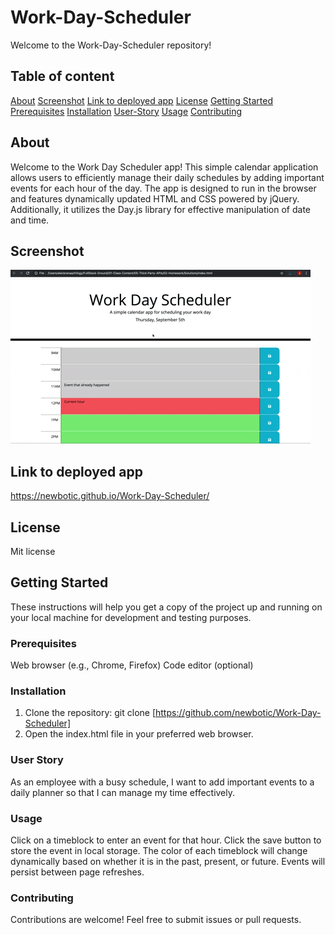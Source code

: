 # Work-Day-Scheduler

Welcome to the Work-Day-Scheduler repository!

## Table of content

[About](#about)
[Screenshot](#screenshot)
[Link to deployed app](#Link-to-deployed-app)
[License](#license)
[Getting Started](#getting-started)
[Prerequisites](#prerequisites)
[Installation](#installation)
[User-Story](#User-Story)
[Usage](#Usage)
[Contributing](#contributing)

## About

Welcome to the Work Day Scheduler app! This simple calendar application allows users to efficiently manage their daily schedules by adding important events for each hour of the day. The app is designed to run in the browser and features dynamically updated HTML and CSS powered by jQuery. Additionally, it utilizes the Day.js library for effective manipulation of date and time.

## Screenshot

![Screenshot](./assets/images/05-third-party-apis-homework-demo.gif)

## Link to deployed app

https://newbotic.github.io/Work-Day-Scheduler/

## License

Mit license

## Getting Started

These instructions will help you get a copy of the project up and running on your local machine for development and testing purposes.

### Prerequisites

Web browser (e.g., Chrome, Firefox)
Code editor (optional)

### Installation

1. Clone the repository: git clone [https://github.com/newbotic/Work-Day-Scheduler]
2. Open the index.html file in your preferred web browser.

### User Story

As an employee with a busy schedule, I want to add important events to a daily planner so that I can manage my time effectively.

### Usage
Click on a timeblock to enter an event for that hour.
Click the save button to store the event in local storage.
The color of each timeblock will change dynamically based on whether it is in the past, present, or future.
Events will persist between page refreshes.

### Contributing

Contributions are welcome! Feel free to submit issues or pull requests.

